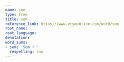 ```yaml
---
name: som
type: free
title: som
reference_link: https://www.etymonline.com/word/som
root_name: 
root_language: 
denotation: 
word_sums:
- sum: 'Som + '
  respelling: som
---
```

